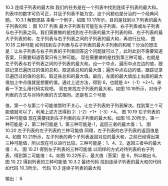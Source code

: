 

10.3 连续子列表的最大和
我们的任务是在一个列表中找到连续子列表的最大和。列表中的数字可负可正，并且子列表不能为空。这个问题也是分治的一个经典问题。
10.3.1 解题思路
来看一个例子，如图 10.17所示，目的是找到以下列表的最大子列表的和：
图 10.17 列表
最大子列表有可能在左子列表、右子列表或左子列表与右子列表之间。我们需要做的是找到左子列表的最大子列表的和、右子列表的最大子列表的和、左子列表与右子列表之间的子列表的最大和，再进行比较。
图 10.18 三种可能
如何找到左子列表与右子列表的最大子列表的和呢？分治的想法是：让左子列表与右子列表的子列表回答这个问题就可以了，此时此刻不需要知道答案，只需要知道答案只有三种可能。
现在需要做的是找到第三种可能，也就是左子列表与右子列表之间的子列表的最大和。设一个中点，遍历中点左边的值，跟踪记录已遍历过的值的总和，取这些总和的最大值；遍历中点右边的值，跟踪记录已遍历过的值的总和，取这些总和的最大值。最后，左面的最大值加上右面的最大值加上中点值就是想要的值。通过上述方法，得到 6，也就是 4+（-1）+2+1。来看一下怎么用代码实现吧。
现在来找左子列表的最大和。如图 10.19所示，对待子列表的方式与对待列表的方式相同。还是有三个可能


值，第一个与第二个可能值暂时不关心，让左子列表的子列表解决。找到第三个可能值就可以了，利用上述方法得到 2:（-2）+1+（-3）+4。
图 10.19 左子列表的三种可能值
现在需要找到左子列表的左子列表的最大和。如图 10.20所示，第一种可能是-2，第二种可能是 1，第三种可能是-1，返回三者的最大值：1。
图 10.20 左子列表的左子列表的三种可能值
同理，左子列表的右子列表的返回值是 4。如图 10.21所示，左子列表的两个子列表返回对应的最大和，之前已经得出第三种可能值，所以现在可以进行比较。三种可能是：1、4、2，返回三者中的最大值：4。
图 10.21 得到左子列表的三种可能值
以同样的方式对待列表的右子列表，得到第二可能值：4。如图 10.22所示，最大值（答案）是 6，所以输出 6。
图 10.22 得到列表的三种可能值
10.3.2 最终代码
找到连续子列表的最大和的代码如代码 10.3所示。
代码 10.3 连续子列表的最大和


输出：
6

